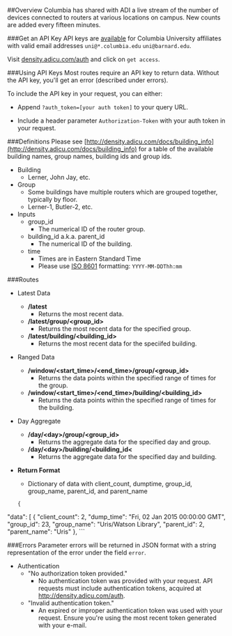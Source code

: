 ##Overview
Columbia has shared with ADI a live stream of the number of devices connected to routers at various locations on campus. New counts are added every fifteen minutes. 

###Get an API Key
API keys are [available](http://density.adicu.com/auth) for Columbia University affiliates with valid email addresses `uni@*.columbia.edu` `uni@barnard.edu`.

Visit [density.adicu.com/auth](density.adicu.com/auth) and click on `get access`. 

###Using API Keys
Most routes require an API key to return data. Without the API key, you'll get an error (described under errors). 

To include the API key in your request, you can either:
   
   - Append `?auth_token=[your auth token]` to your query URL.
    
   - Include a header parameter `Authorization-Token` with your auth token in your request. 


###Definitions
Please see [http://density.adicu.com/docs/building_info](http://density.adicu.com/docs/building_info) for a table of the available building names, group names, building ids and group ids. 

- Building
  - Lerner, John Jay, etc.
- Group
  - Some buildings have multiple routers which are grouped together, typically by floor.
  - Lerner-1, Butler-2, etc.
- Inputs
  - group_id
    - The numerical ID of the router group.
  - building_id a.k.a. parent_id   
    - The numerical ID of the building.        
  - time
  	- Times are in Eastern Standard Time
  	- Please use [ISO 8601](http://en.wikipedia.org/wiki/ISO_8601) formatting: `YYYY-MM-DDThh:mm`

###Routes
- Latest Data
  - **/latest**
    - Returns the most recent data.
  - **/latest/group/\<group_id\>**
    - Returns the most recent data for the specified group.
  - **/latest/building/\<building_id\>**
    - Returns the most recent data for the speciifed building.
- Ranged Data
  - **/window/\<start_time\>/\<end_time\>/group/\<group_id\>**
    - Returns the data points within the specified range of times for the group.
  - **/window/\<start_time\>/\<end_time\>/building/\<building_id\>**
    - Returns the data points within the specified range of times for the building.

- Day Aggregate
  - **/day/\<day\>/group/\<group_id\>**
    - Returns the aggregate data for the specified day and group.
  - **/day/\<day\>/building/\<building_id\<**
    - Returns the aggregate data for the specified day and building.
 - **Return Format**	
  	
  	- Dictionary of data with client_count, dumptime, group_id, group_name, parent_id, and parent_name 	
    
    ```
	{
  "data": [
    {
      "client_count": 2, 
      "dump_time": "Fri, 02 Jan 2015 00:00:00 GMT", 
      "group_id": 23, 
      "group_name": "Uris/Watson Library", 
      "parent_id": 2, 
      "parent_name": "Uris"
    }, 
    ```

###Errors
Parameter errors will be returned in JSON format with a string representation of the error under the field `error`.

- Authentication
  - "No authorization token provided."
	- No authentication token was provided with your request. API requests must include authentication tokens, acquired at http://density.adicu.com/auth.
  - "Invalid authentication token."
    - An expired or improper authentication token was used with your request. Ensure you're using the most recent token generated with your e-mail. 

